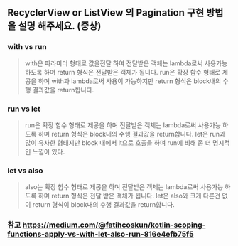 ## RecyclerView or ListView 의 Pagination 구현 방법을 설명 해주세요. (중상)

### with vs run
   > with은 파라미터 형태로 값을전달 하여 전달받은 객체는 lambda로써 사용가능 하도록 하며 return 형식은 전달받은 객체가 됩니다.
 run은 확장 함수 형태로 제공을 하며 with과 lambda로써 사용이 가능하지만 return 형식은 block내의 수행 결과값을 return합니다.
 
### run vs let
   > run은 확장 함수 형태로 제공을 하며 전달받은 객체는 lambda로써 사용가능 하도록 하며 return 형식은 block내의 수행 결과값을 return합니다.
 let은 run과 많이 유사한 형태지만 block 내에서 it으로 호출을 하며 run에 비해 좀 더 명시적인 느낌이 있다.

### let vs also
   > also는 확장 함수 형태로 제공을 하며 전달받은 객체는 lambda로써 사용가능 하도록 하며 return 형식은 전달 받은 객체가 됩니다.
 let은 also와 크게 다른건 없이 return 형식이 block내의 수행 결과값을 return합니다.

### 참고 https://medium.com/@fatihcoskun/kotlin-scoping-functions-apply-vs-with-let-also-run-816e4efb75f5
